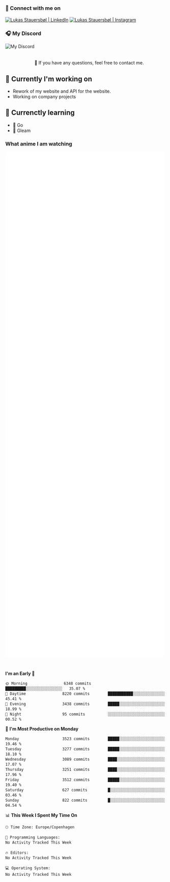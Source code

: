 ### 🔗 Connect with me on
<a href="https://www.instagram.com/lukas_stauersbol" target="_blank"><img align="center" src="https://raw.githubusercontent.com/stauersbol/stauersbol/main/images/instagram.svg" alt="Lukas Stauersbøl | LinkedIn" width="30px"/></a>
<a href="https://www.linkedin.com/in/lukas-stauersbol/" target="_blank"><img align="center" src="https://raw.githubusercontent.com/stauersbol/stauersbol/main/images/linkedin.svg" alt="Lukas Stauersbøl | Instagram" width="30px"/></a>

<p align="center">
 <h3>🎧 My Discord</h3>
 <img align="left" height="55px" src="https://discord.c99.nl/widget/theme-2/147806323323568128.png" alt="My Discord" />
</p>

<br/>
<br/>
<br/>
💬 If you have any questions, feel free to contact me.

## 🔭 Currently I'm working on
- Rework of my website and API for the website.
- Working on company projects
 
## 🌱 Currenctly learning
- 💙 Go
- 💜 Gleam

### What anime I am watching
<a href="https://anilist.co/user/slashiy/" align="center"><img align="center" width="500px" src="metrics.plugin.personal.anilist.svg" /></a>

<br/>

<!--START_SECTION:waka-->
**I'm an Early 🐤** 

```text
🌞 Morning                6348 commits        █████████░░░░░░░░░░░░░░░░   35.07 % 
🌆 Daytime                8220 commits        ███████████░░░░░░░░░░░░░░   45.41 % 
🌃 Evening                3438 commits        █████░░░░░░░░░░░░░░░░░░░░   18.99 % 
🌙 Night                  95 commits          ░░░░░░░░░░░░░░░░░░░░░░░░░   00.52 % 
```
📅 **I'm Most Productive on Monday** 

```text
Monday                   3523 commits        █████░░░░░░░░░░░░░░░░░░░░   19.46 % 
Tuesday                  3277 commits        █████░░░░░░░░░░░░░░░░░░░░   18.10 % 
Wednesday                3089 commits        ████░░░░░░░░░░░░░░░░░░░░░   17.07 % 
Thursday                 3251 commits        ████░░░░░░░░░░░░░░░░░░░░░   17.96 % 
Friday                   3512 commits        █████░░░░░░░░░░░░░░░░░░░░   19.40 % 
Saturday                 627 commits         █░░░░░░░░░░░░░░░░░░░░░░░░   03.46 % 
Sunday                   822 commits         █░░░░░░░░░░░░░░░░░░░░░░░░   04.54 % 
```


📊 **This Week I Spent My Time On** 

```text
🕑︎ Time Zone: Europe/Copenhagen

💬 Programming Languages: 
No Activity Tracked This Week

🔥 Editors: 
No Activity Tracked This Week

💻 Operating System: 
No Activity Tracked This Week
```


<!--END_SECTION:waka-->
